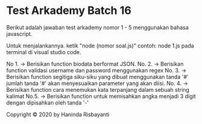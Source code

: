 # Test Arkademy Batch 16

Berikut adalah jawaban test arkademy nomor 1 - 5 menggunakan bahasa javascript.

Untuk menjalankannya. ketik "node (nomor soal.js)" contoh: node 1.js pada terminal di visual studio code.

No 1.
-> Berisikan function biodata berformat JSON. 
No. 2.
-> Berisikan function validasi username dan password menggunakan regex
No. 3.
-> Berisikan function segitiga siku-siku yang dibuat menggunakan tanda '#' jumlah tanda '#' akan menyesuaikan parameter yang akan diisi.
No. 4.
-> Berisikan function cara menemukan kata terpanjang dalam sebuah string kalimat
No.5.
-> Berisikan function untuk memisahkan angka menjadi 3 digit dengan dipisahkan oleh tanda '-'


Copyright © 2020 by Haninda Risbayanti